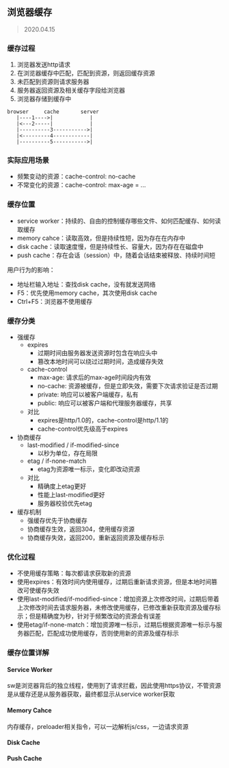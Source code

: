 ## 浏览器缓存

> 2020.04.15

### 缓存过程

1. 浏览器发送http请求
2. 在浏览器缓存中匹配，匹配到资源，则返回缓存资源
3. 未匹配到资源则请求服务器
4. 服务器返回资源及相关缓存字段给浏览器
5. 浏览器存储到缓存中

```
browser     cache       server
   |----1---->|            |
   |<---2-----|            |
   |----------3----------->|
   |<---------4------------|
   |----------5----------->|
```

### 实际应用场景

+ 频繁变动的资源：cache-control: no-cache
+ 不常变化的资源：cache-control: max-age = ...

### 缓存位置

+ service worker：持续的、自由的控制缓存哪些文件、如何匹配缓存、如何读取缓存
+ memory cahce：读取高效，但是持续性短，因为存在在内存中
+ disk cache：读取速度慢，但是持续性长、容量大，因为存在在磁盘中
+ push cache：存在会话（session）中，随着会话结束被释放、持续时间短

用户行为的影响：

+ 地址栏输入地址：查找disk cache，没有就发送网络
+ F5：优先使用memory cache，其次使用disk cache
+ Ctrl+F5：浏览器不使用缓存

### 缓存分类

+ 强缓存
    + expires
        + 过期时间由服务器发送资源时包含在响应头中
        + 篡改本地时间可以绕过过期时间，造成缓存失效
    + cache-control
        + max-age: 请求后的max-age时间段内有效
        + no-cache: 资源被缓存，但是立即失效，需要下次请求验证是否过期
        + private: 响应可以被客户端缓存，私有
        + public: 响应可以被客户端和代理服务器缓存，共享
    + 对比
        + expires是http/1.0的，cache-control是http/1.1的
        + cache-control优先级高于expires
+ 协商缓存
    + last-modified / if-modified-since
        + 以秒为单位，存在局限
    + etag / if-none-match
        + etag为资源唯一标示，变化即改动资源
    + 对比
        + 精确度上etag更好
        + 性能上last-modified更好
        + 服务器校验优先etag
+ 缓存机制
    + 强缓存优先于协商缓存
    + 协商缓存生效，返回304，使用缓存资源
    + 协商缓存失效，返回200，重新返回资源及缓存标示

### 优化过程

+ 不使用缓存策略：每次都请求获取新的资源
+ 使用expires：有效时间内使用缓存，过期后重新请求资源，但是本地时间篡改可使缓存失效
+ 使用last-modified/if-modified-since：增加资源上次修改时间，过期后带着上次修改时间去请求服务器，未修改使用缓存，已修改重新获取资源及缓存标示；但是精确度为秒，针对于频繁改动的资源会有误差
+ 使用etag/if-none-match：增加资源唯一标示，过期后根据资源唯一标示与服务器匹配，匹配成功使用缓存，否则使用新的资源及缓存标示

### 缓存位置详解

#### Service Worker

sw是浏览器背后的独立线程，使用到了请求拦截，因此使用https协议，不管资源是从缓存还是从服务器获取，最终都显示从service worker获取

#### Memory Cahce

内存缓存，preloader相关指令，可以一边解析js/css，一边请求资源

#### Disk Cache

#### Push Cache
